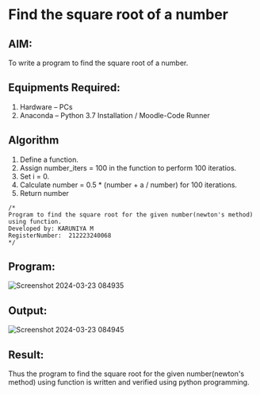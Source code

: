 # Find the square root of a number

## AIM:
To write a program to find the square root of a number.

## Equipments Required:
1. Hardware – PCs
2. Anaconda – Python 3.7 Installation / Moodle-Code Runner

## Algorithm
1. Define a function.
2. Assign number_iters = 100 in the function to perform 100 iteratios.
3. Set i = 0.
4. Calculate  number = 0.5 * (number + a / number) for 100 iterations.
5. Return number

```
/*
Program to find the square root for the given number(newton's method) using function.
Developed by: KARUNIYA M
RegisterNumber:  212223240068
*/
```

## Program:
![Screenshot 2024-03-23 084935](https://github.com/drgbhuvaneswari/Square-root-of-a-number/assets/161425769/0227e8a9-6bf9-4066-8598-0638551930be)

## Output:

![Screenshot 2024-03-23 084945](https://github.com/drgbhuvaneswari/Square-root-of-a-number/assets/161425769/83782793-071b-4e00-8213-2e51cc92fbc4)


## Result:
Thus the program to find the square root for the given number(newton's method) using function is written and verified using python programming.
